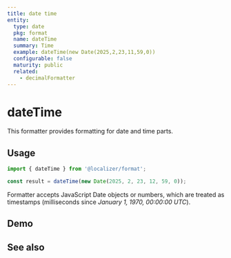 ```yaml
---
title: date time
entity:
  type: date
  pkg: format
  name: dateTime
  summary: Time
  example: dateTime(new Date(2025,2,23,11,59,0))
  configurable: false
  maturity: public
  related:
    - decimalFormatter
---
```


# dateTime <Package name="format"/>

This formatter provides formatting for date and time parts.

## Usage

```typescript twoslash
import { dateTime } from '@localizer/format';

const result = dateTime(new Date(2025, 2, 23, 12, 59, 0));
```

Formatter accepts JavaScript Date objects or numbers, which are treated as timestamps (milliseconds since _January 1, 1970, 00:00:00 UTC_).

## Demo

<script setup>
  import { ref } from 'vue';
  import { NForm, NFormItem } from 'naive-ui/es/form';
  import { NDatePicker } from 'naive-ui/es/date-picker';

  const value = ref(1742723940000);
</script>

<EntityDemo :args="[value]">
  <NFormItem label="Value">
    <NDatePicker v-model:value="value" type="datetime" />
  </NFormItem>
</EntityDemo>

## See also

<Entities />
